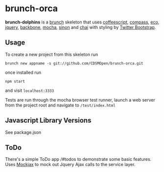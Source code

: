 # brunch-orca

**brunch-dolphins** is a [brunch](http://brunch.io) skeleton that uses [coffeescript](http://coffeescript.org/), [compass](http://compass-style.org/), [eco](https://github.com/sstephenson/eco/), [jquery](http://jquery.com/), [backbone](http://backbonejs.org/), [mocha](http://visionmedia.github.com/mocha/), [sinon](http://sinonjs.org/) and [chai](http://chaijs.com/) with styling by [Twitter Bootstrap](http://twitter.github.com/bootstrap/index.html).

## Usage

To create a new project from this skeleton run

	brunch new appname -s git://github.com/CDSMOpen/brunch-orca.git

once installed run

	npm start

and visit `localhost:3333`

Tests are run through the mocha browser test runner, launch a web server from the project root and navigate to `/test/index.html`

## Javascript Library Versions

See package.json

## ToDo

There's a simple ToDo app /#todos to demonstrate some basic features. Uses [Mockjax](https://github.com/appendto/jquery-mockjax) to mock out Jquery Ajax calls to the service layer.